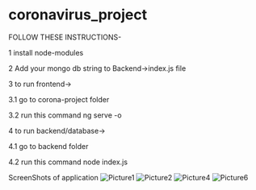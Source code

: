 # coronavirus_project

FOLLOW THESE INSTRUCTIONS-

1 install node-modules

2 Add your mongo db string to Backend->index.js file

3 to run frontend->

  3.1 go to corona-project folder

  3.2 run this command  ng serve -o
    
4 to run backend/database->

  4.1 go to backend folder

  4.2 run this command  node index.js

ScreenShots of application
![Picture1](https://user-images.githubusercontent.com/55654162/93712950-9b64ab00-fb76-11ea-9a2c-d9c1df3e7398.png)
![Picture2](https://user-images.githubusercontent.com/55654162/93712994-da92fc00-fb76-11ea-91a5-e3fbd6e8aa76.png)
![Picture4](https://user-images.githubusercontent.com/55654162/93713027-01513280-fb77-11ea-91f5-517816556b02.png)
![Picture6](https://user-images.githubusercontent.com/55654162/93713038-1fb72e00-fb77-11ea-8484-b4ffd4453c73.png)

